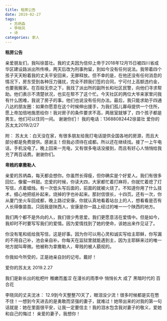```yaml
---
title: 租房公告
date: 2019-02-27
tags:
  - 苏炳森
  - 李晓凤
  - 诗
categories: 家人
---
```


**租房公告**

亲爱朋友们，我叫徐苗壮。我的丈夫因为信仰上帝于2018年12月15日被四川省成华区建设路派出所传唤，两天后改为刑事拘留，到如今没有任何说法。我带着四个孩子天天盼着我的丈夫平安回来，无罪释放。但不幸的是，在他还没有任何消息的情况下，房东受到各种压力骚扰，完全不顾我们签的合同，宁可付上高额违约金，也要我搬家。在百般无奈之下，我找了派出所的副所长和社区民警，向他们寻求帮助。他们表示不清楚状况，也实在帮不了这个忙。今天社区的两位大爷来家里问我有什么困难，我说了房子的事。他们也说没有任何办法。最后，我只能求助于四通八达的朋友圈：如果你愿意在这个时候伸出援手，为我们孤儿寡母提供一个住所，愿上帝加倍地施恩给你！我对房子的条件要求不高，两居室就够了，四个孩子都是男生，他们可以住同一间。
谢谢你们！
我的电话：13688082442徐苗壮
爱你的苏太太2019/2/27

附：
苏太太：白天没在家，有很多朋友给我打电话提供全国各地的房源，而且大部分都是免费提供。感谢主！但我必须待在成都。所以还在继续找。接了一上午电话，手机没电了。晚上回来一充电，又有很多电话没接到，而且有好心人悄悄给我充了两百话费。谢谢你们。

**卑贱的拿撒勒人**

亲爱的苏炳森，每天都会想你。你虽然长得瘦，但你确实是个好爱人。我们有很多回忆，像蜜一样甜。恋爱的时候，你读大四，大家都忙着打麻将，你就忙着熄了灯写信，点着蜡烛。有一次低头写后面的，前面的就被火烧了。不知道你用了什么技术，细心地把纸补起来，烧掉的字也补起来。那封信很长，十四页。还有一次，你从厦门坐火车回成都，晚上路过安康，你就认真地看着站台上的人，想看看是否有人长得像苗苗。只因我是陕西人，安康是你一路上经过的唯一一个陕西的地方。

我们两个都不是外向的人，我们很少秀恩爱。我们更愿意活在爱情中。但是如今，我却时不时要写写我们的爱情。因为爱情找到了她的使命，该她出来作见证了。

你没有笔和纸给我写信，这是好事。因为你可以用心灵和诚实写给主耶稣，你写漏的不用自己补，池会亲自补。你每天在监狱里就能遇到主，因为主耶稣来过的唯一地方就叫卑微。他被称为拿撒勒人，卑贱的被人藐视的。

你我如今所受的，正是祂亲自封的记号。戴好！

爱你的苏太太
2019.2.27

我们是新长出的枇杷叶
稚嫩而羞涩
在漫长的雨季中
悄悄长大
成了
黑暗时代的
百合花
​

李晓凤的丈夫沈冰：
12.9到今天整整70天了，眼泪没少流！很多时候都是实在憋不住！一想到今天进去的是勇敢而坚强的妻子，就难过！她带出来的对我的第一句话就是：她在里面很平安，让我一定要信主！我的泪水包含我对妻子的敬义，爱她和自己的悔过！
亲爱的妻子，我想你！
​
​
